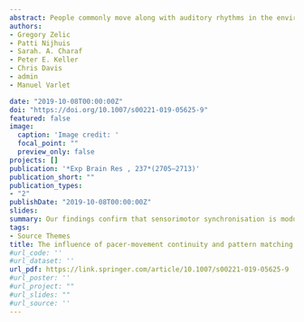 ```yaml
---
abstract: People commonly move along with auditory rhythms in the environment. Although the processes underlying such sensorimotor synchronisation have been extensively investigated in the previous research, the properties of auditory rhythms that facilitate the synchronisation remain largely unclear. This study explored the possible benefits of a continuity matching between auditory pacers and the movement produced as well as of a spatial pattern matching that has been previously demonstrated with visual pacers. Participants synchronised either finger tapping or forearm oscillations with either discrete or continuous pacers. The pacers had either a spatial pattern (left–right panning) that matched the movement pattern produced or no spatial pattern. The accuracy and variability of synchronisation were assessed by the mean and standard deviation of the asynchronies, respectively, between participant’s movement and the pacers. Results indicated that synchronisation was more accurate and less variable for discrete pacers and continuous movement (i.e., forearm oscillations). The interaction between those two factors involved a more complex relationship than a simple continuity match benefit. Although synchronisation variability increased with continuous pacers for both types of movement, this increase was smaller for continuous movement than discrete movement, suggesting that continuous movement is more beneficial only for continuous pacers. Moreover, the results revealed limited benefits of spatial pattern matching on auditory-motor synchronisation variability, which might be due to lower spatial resolution of the auditory sensory modality. Together, these findings confirm that sensorimotor synchronisation is modulated by complex relations between pacer and movement properties.
authors:
- Gregory Zelic
- Patti Nijhuis
- Sarah. A. Charaf
- Peter E. Keller
- Chris Davis
- admin
- Manuel Varlet

date: "2019-10-08T00:00:00Z"
doi: "https://doi.org/10.1007/s00221-019-05625-9"
featured: false
image:
  caption: 'Image credit: '
  focal_point: ""
  preview_only: false
projects: []
publication: '*Exp Brain Res , 237*(2705–2713)'
publication_short: ""
publication_types:
- "2"
publishDate: "2019-10-08T00:00:00Z"
slides: 
summary: Our findings confirm that sensorimotor synchronisation is modulated by complex relations between pacer and movement properties.
tags:
- Source Themes
title: The influence of pacer-movement continuity and pattern matching on auditory-motor synchronisation
#url_code: ''
#url_dataset: ''
url_pdf: https://link.springer.com/article/10.1007/s00221-019-05625-9
#url_poster: ''
#url_project: ""
#url_slides: ""
#url_source: ''
---
```


